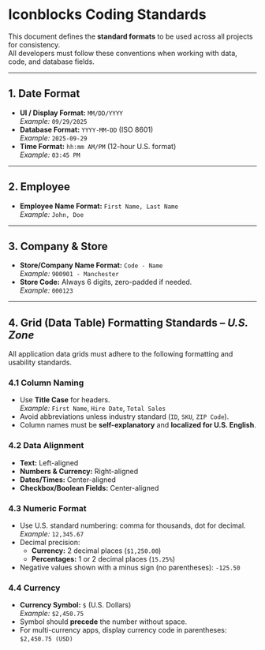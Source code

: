 # Iconblocks Coding Standards

This document defines the **standard formats** to be used across all projects for consistency.  
All developers must follow these conventions when working with data, code, and database fields.

---

## 1. Date Format

- **UI / Display Format:** `MM/DD/YYYY`  
  *Example:* `09/29/2025`  
- **Database Format:** `YYYY-MM-DD` (ISO 8601)  
  *Example:* `2025-09-29`  
- **Time Format:** `hh:mm AM/PM` (12-hour U.S. format)  
  *Example:* `03:45 PM`

---

## 2. Employee

- **Employee Name Format:** `First Name, Last Name`  
  *Example:* `John, Doe`

---

## 3. Company & Store

- **Store/Company Name Format:** `Code - Name`  
  *Example:* `900901 - Manchester`  
- **Store Code:** Always 6 digits, zero-padded if needed.  
  *Example:* `000123`

---

## 4. Grid (Data Table) Formatting Standards – *U.S. Zone*

All application data grids must adhere to the following formatting and usability standards.

### 4.1 Column Naming
- Use **Title Case** for headers.  
  *Example:* `First Name`, `Hire Date`, `Total Sales`
- Avoid abbreviations unless industry standard (`ID`, `SKU`, `ZIP Code`).
- Column names must be **self-explanatory** and **localized for U.S. English**.

### 4.2 Data Alignment
- **Text:** Left-aligned  
- **Numbers & Currency:** Right-aligned  
- **Dates/Times:** Center-aligned  
- **Checkbox/Boolean Fields:** Center-aligned  

### 4.3 Numeric Format
- Use U.S. standard numbering: comma for thousands, dot for decimal.  
  *Example:* `12,345.67`  
- Decimal precision:
  - **Currency:** 2 decimal places (`$1,250.00`)
  - **Percentages:** 1 or 2 decimal places (`15.25%`)
- Negative values shown with a minus sign (no parentheses): `-125.50`

### 4.4 Currency
- **Currency Symbol:** `$` (U.S. Dollars)  
  *Example:* `$2,450.75`  
- Symbol should **precede** the number without space.  
- For multi-currency apps, display currency code in parentheses: `$2,450.75 (USD)`
